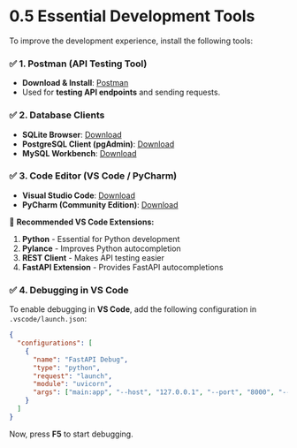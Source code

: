 # 0.5 Essential Development Tools

To improve the development experience, install the following tools:

### ✅ **1. Postman (API Testing Tool)**

- **Download & Install**: [Postman](https://www.postman.com/downloads/)
- Used for **testing API endpoints** and sending requests.

### ✅ **2. Database Clients**

- **SQLite Browser**: [Download](https://sqlitebrowser.org/)
- **PostgreSQL Client (pgAdmin)**: [Download](https://www.pgadmin.org/download/)
- **MySQL Workbench**: [Download](https://www.mysql.com/products/workbench/)

### ✅ **3. Code Editor (VS Code / PyCharm)**

- **Visual Studio Code**: [Download](https://code.visualstudio.com/)
- **PyCharm (Community Edition)**: [Download](https://www.jetbrains.com/pycharm/download/)

📌 **Recommended VS Code Extensions:**

1. **Python** - Essential for Python development
2. **Pylance** - Improves Python autocompletion
3. **REST Client** - Makes API testing easier
4. **FastAPI Extension** - Provides FastAPI autocompletions

### ✅ **4. Debugging in VS Code**

To enable debugging in **VS Code**, add the following configuration in `.vscode/launch.json`:

```json
{
  "configurations": [
    {
      "name": "FastAPI Debug",
      "type": "python",
      "request": "launch",
      "module": "uvicorn",
      "args": ["main:app", "--host", "127.0.0.1", "--port", "8000", "--reload"]
    }
  ]
}
```

Now, press **F5** to start debugging.
